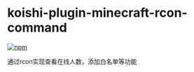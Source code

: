 # koishi-plugin-minecraft-rcon-command

[![npm](https://img.shields.io/npm/v/koishi-plugin-minecraft-rcon-command?style=flat-square)](https://www.npmjs.com/package/koishi-plugin-minecraft-rcon-command)

通过rcon实现查看在线人数，添加白名单等功能
